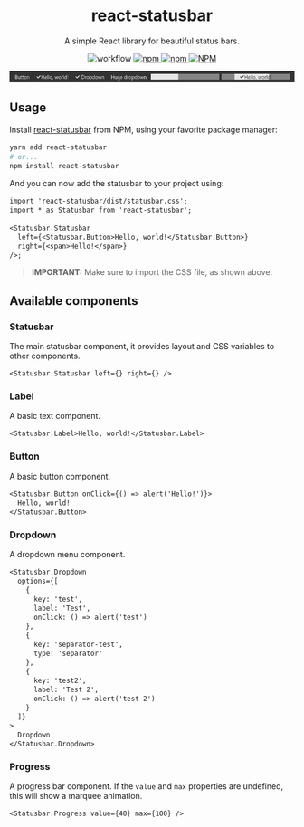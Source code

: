<h1 align="center">react-statusbar</h1>

<p align="center">
A simple React library for beautiful status bars.
</p>

<p align="center">
<img alt="workflow" src="https://img.shields.io/github/workflow/status/mat-sz/typesocket/Node.js%20CI%20(yarn)">
<a href="https://npmjs.com/package/typesocket">
<img alt="npm" src="https://img.shields.io/npm/v/typesocket">
<img alt="npm" src="https://img.shields.io/npm/dw/typesocket">
<img alt="NPM" src="https://img.shields.io/npm/l/typesocket">
</a>
</p>

<p align="center">
<img src="https://raw.githubusercontent.com/mat-sz/react-statusbar/master/screenshot.png" alt="Screenshot">
</p>

## Usage

Install [react-statusbar](https://npmjs.com/package/react-statusbar) from NPM, using your favorite package manager:

```sh
yarn add react-statusbar
# or...
npm install react-statusbar
```

And you can now add the statusbar to your project using:

```tsx
import 'react-statusbar/dist/statusbar.css';
import * as Statusbar from 'react-statusbar';

<Statusbar.Statusbar
  left={<Statusbar.Button>Hello, world!</Statusbar.Button>}
  right={<span>Hello!</span>}
/>;
```

> **IMPORTANT:** Make sure to import the CSS file, as shown above.

## Available components

### Statusbar

The main statusbar component, it provides layout and CSS variables to other components.

```tsx
<Statusbar.Statusbar left={} right={} />
```

### Label

A basic text component.

```tsx
<Statusbar.Label>Hello, world!</Statusbar.Label>
```

### Button

A basic button component.

```tsx
<Statusbar.Button onClick={() => alert('Hello!')}>
  Hello, world!
</Statusbar.Button>
```

### Dropdown

A dropdown menu component.

```tsx
<Statusbar.Dropdown
  options={[
    {
      key: 'test',
      label: 'Test',
      onClick: () => alert('test')
    },
    {
      key: 'separator-test',
      type: 'separator'
    },
    {
      key: 'test2',
      label: 'Test 2',
      onClick: () => alert('test 2')
    }
  ]}
>
  Dropdown
</Statusbar.Dropdown>
```

### Progress

A progress bar component. If the `value` and `max` properties are undefined, this will show a marquee animation.

```tsx
<Statusbar.Progress value={40} max={100} />
```
